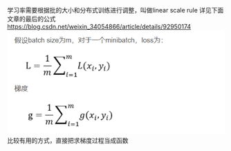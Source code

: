 学习率需要根据批的大小和分布式训练进行调整，叫做linear scale rule
详见下面文章的最后的公式
https://blog.csdn.net/weixin_34054866/article/details/92950174  
![](.学习率相关_images/82e179a0.png)  
比较有用的方式，直接把求梯度过程当成函数